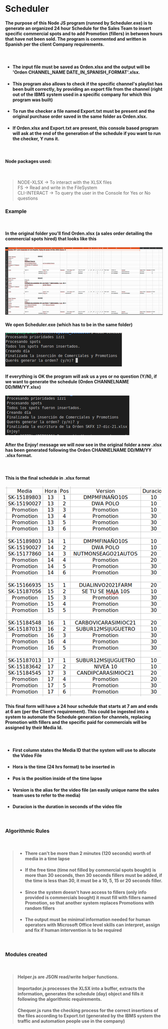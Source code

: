# Scheduler

#### The purpose of this Node JS program (runned by Scheduler.exe) is to generate an organized 24 hour Schedule for the Sales Team to insert specific commercial spots and to add Promotion (fillers) in between hours that have not been sold. The program is commented and written in Spanish per the client Company requirements.

<br/>

- #### The input file must be saved as Orden.xlsx and the output will be 'Orden CHANNEL_NAME DATE_IN_SPANISH_FORMAT'.xlsx.
- #### This program also allows to check if the specific channel's playlist has been built correctly, by providing an export file from the channel (right out of the IBMS system used in a specific company for which this program was built)
- #### To run the checker a file named Export.txt must be present and the original purchase order saved in the same folder as Orden.xlsx.
- #### If Orden.xlsx and Export.txt are present, this console based program will ask at the end of the generation of the schedule if you want to run the checker, Y runs it.
<br/>

#### Node packages used:

<br/>

> NODE-XLSX -> To interact with the XLSX files  
> FS -> Read and write in the FileSystem  
> CLI-INTERACT -> To query the user in the Console for Yes or No questions

### Example

<br/>

#### In the original folder you'll find Orden.xlsx (a sales order detailing the commercial spots hired) that looks like this

![Orden.xlsx](./Orden.xlsx.png)

#### We open Scheduler.exe (which has to be in the same folder)

![First Prompt](./Prompt1.png)

#### If everything is OK the program will ask us a yes or no question (Y/N), if we want to generate the schedule (Orden CHANNELNAME DD/MM/YY.xlsx)

![Second Prompt](./Prompt2.png)

#### After the Enjoy! message we will now see in the original folder a new .xlsx has been generated following the Orden CHANNELNAME DD/MM/YY .xlsx format.

</br>

#### This is the final schedule in .xlsx format

![Result](./Result.png)

#### This final form will have a 24 hour schedule that starts at 7 am and ends at 6 am (per the Client's requirement). This could be ingested into a system to automate the Schedule generation for channels, replacing Promotion with fillers and the specific paid for commercials will be assigned by their Media Id.

</br>

- #### First column states the Media ID that the system will use to allocate the Video File
- #### Hora is the time (24 hrs format) to be inserted in
- #### Pos is the position inside of the time lapse

- #### Version is the alias for the video file (an easily unique name the sales team uses to refer to the media)

- #### Duracion is the duration in seconds of the video file
</br>

### Algorithmic Rules

</br>

> - #### There can't be more than 2 minutes (120 seconds) worth of media in a time lapse
> - #### If the free time (time not filled by commercial spots bought) is more than 30 seconds, then 30 seconds fillers must be added, if the time is less than 30, it must be a 10, 5, 15 or 20 seconds filler.
> - #### Since the system doesn't have access to fillers (only info provided is commercials bought) it must fill with fillers named Promotion, so that another system replaces Promotions with random fillers
> - #### The output must be minimal information needed for human operators with Microsoft Office level skills can interpret, assign and fix if human intervention is to be required

</br>

### Modules created

</br>

> #### Helper.js are JSON read/write helper functions.
>
> #### Importador.js processes the XLSX into a buffer, extracts the information, generates the schedule (day) object and fills it following the algorithmic requirements.
>
> #### Chequer.js runs the checking process for the correct insertions of the files according to Export.txt (generated by the IBMS system the traffic and automation people use in the company)
